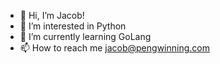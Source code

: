 - 👋 Hi, I’m Jacob!
- 👀 I’m interested in Python
- 🌱 I’m currently learning GoLang
- 📫 How to reach me jacob@pengwinning.com
